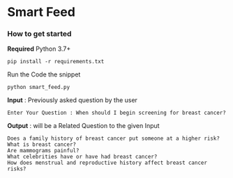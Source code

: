 # Smart Feed

### How to get started
**Required** Python 3.7+

```
pip install -r requirements.txt
```

Run the Code the snippet

```
python smart_feed.py
```
**Input** : Previously asked question by the user

```
Enter Your Question : When should I begin screening for breast cancer?
```

**Output** : will be a Related Question to the given Input

```
Does a family history of breast cancer put someone at a higher risk?
What is breast cancer?
Are mammograms painful?
What celebrities have or have had breast cancer?
How does menstrual and reproductive history affect breast cancer risks?
```

